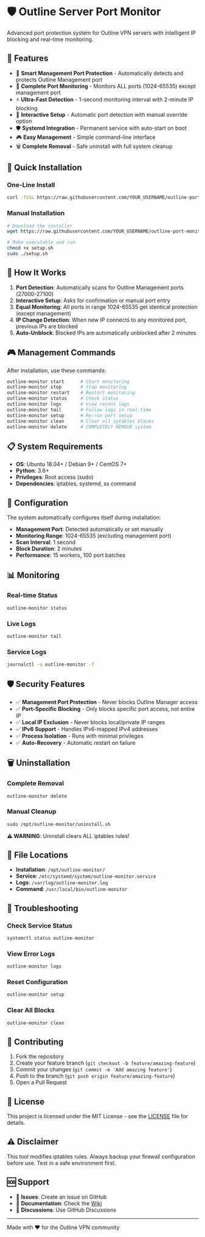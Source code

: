 # 🛡️ Outline Server Port Monitor

Advanced port protection system for Outline VPN servers with intelligent IP blocking and real-time monitoring.

## 🌟 Features

- 🔐 **Smart Management Port Protection** - Automatically detects and protects Outline Management port
- 📡 **Complete Port Monitoring** - Monitors ALL ports (1024-65535) except management port
- ⚡ **Ultra-Fast Detection** - 1-second monitoring interval with 2-minute IP blocking
- 🚀 **Interactive Setup** - Automatic port detection with manual override option
- 🛡️ **Systemd Integration** - Permanent service with auto-start on boot
- 🎮 **Easy Management** - Simple command-line interface
- 🗑️ **Complete Removal** - Safe uninstall with full system cleanup

## 🚀 Quick Installation

### One-Line Install
```bash
curl -fsSL https://raw.githubusercontent.com/YOUR_USERNAME/outline-port-monitor/main/install.sh | sudo bash
```

### Manual Installation
```bash
# Download the installer
wget https://raw.githubusercontent.com/YOUR_USERNAME/outline-port-monitor/main/setup.sh

# Make executable and run
chmod +x setup.sh
sudo ./setup.sh
```

## 🎯 How It Works

1. **Port Detection**: Automatically scans for Outline Management ports (27000-27100)
2. **Interactive Setup**: Asks for confirmation or manual port entry
3. **Equal Monitoring**: All ports in range 1024-65535 get identical protection (except management)
4. **IP Change Detection**: When new IP connects to any monitored port, previous IPs are blocked
5. **Auto-Unblock**: Blocked IPs are automatically unblocked after 2 minutes

## 🎮 Management Commands

After installation, use these commands:

```bash
outline-monitor start      # Start monitoring
outline-monitor stop       # Stop monitoring  
outline-monitor restart    # Restart monitoring
outline-monitor status     # Check status
outline-monitor logs       # View recent logs
outline-monitor tail       # Follow logs in real-time
outline-monitor setup      # Re-run port setup
outline-monitor clean      # Clear all iptables blocks
outline-monitor delete     # COMPLETELY REMOVE system
```

## 📋 System Requirements

- **OS**: Ubuntu 18.04+ / Debian 9+ / CentOS 7+
- **Python**: 3.6+
- **Privileges**: Root access (sudo)
- **Dependencies**: iptables, systemd, ss command

## 🔧 Configuration

The system automatically configures itself during installation:

- **Management Port**: Detected automatically or set manually
- **Monitoring Range**: 1024-65535 (excluding management port)
- **Scan Interval**: 1 second
- **Block Duration**: 2 minutes
- **Performance**: 15 workers, 100 port batches

## 📊 Monitoring

### Real-time Status
```bash
outline-monitor status
```

### Live Logs
```bash
outline-monitor tail
```

### Service Logs
```bash
journalctl -u outline-monitor -f
```

## 🛡️ Security Features

- ✅ **Management Port Protection** - Never blocks Outline Manager access
- ✅ **Port-Specific Blocking** - Only blocks specific port access, not entire IP
- ✅ **Local IP Exclusion** - Never blocks local/private IP ranges
- ✅ **IPv6 Support** - Handles IPv6-mapped IPv4 addresses
- ✅ **Process Isolation** - Runs with minimal privileges
- ✅ **Auto-Recovery** - Automatic restart on failure

## 🗑️ Uninstallation

### Complete Removal
```bash
outline-monitor delete
```

### Manual Cleanup
```bash
sudo /opt/outline-monitor/uninstall.sh
```

**⚠️ WARNING**: Uninstall clears ALL iptables rules!

## 📁 File Locations

- **Installation**: `/opt/outline-monitor/`
- **Service**: `/etc/systemd/system/outline-monitor.service`
- **Logs**: `/var/log/outline-monitor.log`
- **Command**: `/usr/local/bin/outline-monitor`

## 🐛 Troubleshooting

### Check Service Status
```bash
systemctl status outline-monitor
```

### View Error Logs
```bash
outline-monitor logs
```

### Reset Configuration
```bash
outline-monitor setup
```

### Clear All Blocks
```bash
outline-monitor clean
```

## 🤝 Contributing

1. Fork the repository
2. Create your feature branch (`git checkout -b feature/amazing-feature`)
3. Commit your changes (`git commit -m 'Add amazing feature'`)
4. Push to the branch (`git push origin feature/amazing-feature`)
5. Open a Pull Request

## 📝 License

This project is licensed under the MIT License - see the [LICENSE](LICENSE) file for details.

## ⚠️ Disclaimer

This tool modifies iptables rules. Always backup your firewall configuration before use. Test in a safe environment first.

## 🆘 Support

- 📧 **Issues**: Create an issue on GitHub
- 📖 **Documentation**: Check the [Wiki](https://github.com/YOUR_USERNAME/outline-port-monitor/wiki)
- 💬 **Discussions**: Use GitHub Discussions

---

Made with ❤️ for the Outline VPN community
